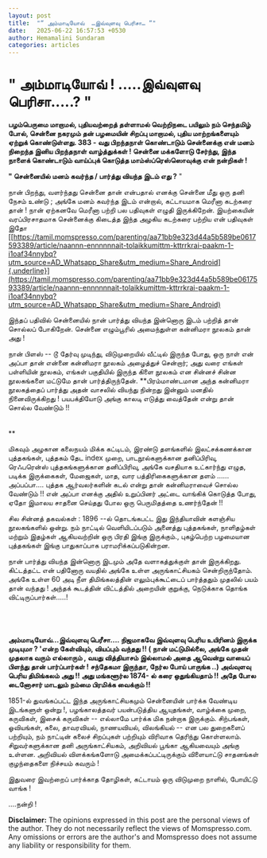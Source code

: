 ```yaml
---
layout: post
title:  "“ அம்மாடியோவ்  …இவ்வுளவு பெரிசா… “"
date:   2025-06-22 16:57:53 +0530
author: Hemamalini Sundaram
categories: articles
---
```


#  " அம்மாடியோவ் ! .....இவ்வுளவு பெரிசா.....? " 

**பழம்பெருமை மாறாமல், புதியவற்றைத் தள்ளாமல் வெற்றிநடை பயிலும் நம் செந்தமிழ் போல்,
சென்னை நகரமும் தன் பழமையின் சிறப்பு மாறாமல், புதிய மாற்றங்களையும் ஏற்றுக்
கொண்டுள்ளது. 383 - வது பிறந்தநாள் கொண்டாடும் சென்னைக்கு என் மனம் நிறைந்த இனிய
பிறந்தநாள் வாழ்த்துக்கள் ! சென்னை மக்களோடு சேர்ந்து, இந்த நாளைக் கொண்டாடும் வாய்ப்புக்
கொடுத்த மாம்ஸ்ப்ரெஸ்ஸொவுக்கு என் நன்றிகள் !**

**" சென்னையில் மனம் கவர்ந்த / பார்த்து வியந்த இடம் எது ?** "

நான் பிறந்து, வளர்ந்தது சென்னை தான் என்பதால் எனக்கு சென்னை மீது ஒரு தனி நேசம் உண்டு ;
அங்கே மனம் கவர்ந்த இடம் என்றால், கட்டாயமாக மெரீனா கடற்கரை தான் ! நான் ஏற்கனவே மெரீனா
பற்றி பல பதிவுகள் எழுதி இருக்கிறேன். இயற்கையின் வரப்பிரசாதமாக சென்னைக்கு கிடைத்த
இந்த அழகிய கடற்கரை பற்றிய என் பதிவுகள் இதோ
[[https://tamil.momspresso.com/parenting/aa71bb9e323d44a5b589be0617593389/article/naannn-ennnnnnait-tolaikkumittm-kttrrkrai-paakm-1-i1oaf34nnybq?utm_source=AD_Whatsapp_Share&utm_medium=Share_Android]{.underline}](https://tamil.momspresso.com/parenting/aa71bb9e323d44a5b589be0617593389/article/naannn-ennnnnnait-tolaikkumittm-kttrrkrai-paakm-1-i1oaf34nnybq?utm_source=AD_Whatsapp_Share&utm_medium=Share_Android)

இந்தப் பதிவில் சென்னையில் நான் பார்த்து வியந்த இன்னொரு இடம் பற்றித் தான் சொல்லப்
போகிறேன். சென்னை எழும்பூரில் அமைந்துள்ள கன்னிமரா நூலகம் தான் அது !

நான் பிளஸ் -- டூ தேர்வு முடிந்து, விடுமுறையில் வீட்டில் இருந்த போது, ஒரு நாள் என்
அப்பா தான் என்னை கன்னிமரா நூலகம் அழைத்துச் சென்றார்; அது வரை எங்கள் பள்ளியின் நூலகம்,
எங்கள் பகுதியில் இருந்த கிளை நூலகம் என சின்னச் சின்ன நூலகங்களை மட்டுமே தான்
பார்த்திருந்தேன். **பிரம்மாண்டமான அந்த கன்னிமரா நூலகத்தைப் பார்த்து அதன் வாசலில்
வியந்து நின்றது இன்னும் மனதில் நினைவிருக்கிறது ! பயபக்தியோடு அங்கு காலடி எடுத்து
வைத்தேன் என்று தான் சொல்ல வேண்டும் !!\
\
\
**

மிகவும் அழகான கலைநயம் மிக்க கட்டிடம், இரண்டு தளங்களில் இலட்சக்கணக்கான புத்தகங்கள்,
புத்தகம் தேட index முறை, பாடநூல்களுக்கான தனிப்பிரிவு, ரெஃபரென்ஸ் புத்தகங்களுக்கான
தனிப்பிரிவு, அங்கே வசதியாக உட்கார்ந்து எழுத, படிக்க இருக்கைகள், மேஜைகள், மாத, வார
பத்திரிகைகளுக்கான தளம் ...... அப்பப்பா\.... புத்தக ஆர்வலர்களின் கடல் என்று தான்
கன்னிமராவைச் சொல்ல வேண்டும் !! என் அப்பா எனக்கு அதில் உறுப்பினர் அட்டை வாங்கிக் கொடுத்த
போது, ஏதோ இமாலய சாதனை செய்தது போல ஒரு பெருமிதத்தை உணர்ந்தேன் !!

சில சின்னத் தகவல்கள் : 1896 --ல் தொடங்கபட்ட இது இந்தியாவின் களஞ்சிய நூலகங்களில்
ஒன்று. நம் நாட்டில் வெளியிடப்படும் அனைத்து புத்தகங்கள், நாளிதழ்கள் மற்றும் இதழ்கள்
ஆகியவற்றின் ஒரு பிரதி இங்கு இருக்கும்., புகழ்பெற்ற பழமையான புத்தகங்கள் இங்கு
பாதுகாப்பாக பராமரிக்கப்படுகின்றன.

நான் பார்த்து வியந்த இன்னொரு இடமும் அதே வளாகத்துக்குள் தான் இருக்கிறது. கிட்டத்தட்ட என்
பதினோரு வயதில் அங்கே உள்ள அருங்காட்சியகம் சென்றிருந்தோம். அங்கே உள்ள 60 அடி நீள
திமிங்கலத்தின் எலும்புக்கூட்டைப் பார்த்ததும் முதலில் பயம் தான் வந்தது ! அந்தக் கூடத்தின்
விட்டத்தில் அறையின் குறுக்கு, நெடுக்காக தொங்க விட்டிருப்பார்கள்\.....!\
\
\
\
\
**அம்மாடியோவ்...இவ்வுளவு பெரீசா.... நிஜமாகவே இவ்வுளவு பெரிய உயிரினம் இருக்க
முடியுமா ? 'என்ற கேள்வியும், வியப்பும் வந்தது !! ( நான் மட்டுமில்லை, அங்கே முதன்
முதலாக வரும் எல்லாரும் , வயது வித்தியாசம் இல்லாமல் அதை ஆவென்று வாயைப் பிளந்து தான்
பார்ப்பார்கள் ! சந்தேகமா இருந்தா, நேர்ல போய் பாருங்க ..) அவ்வுளவு பெரிய திமிங்கலம்
அது !! அது மங்களூர்ல 1874- ல் கரை ஒதுங்கியதாம் !! அதே போல டைனோசார் மாடலும் நம்மை
பிரமிக்க வைக்கும் !!**

1851-ல் துவங்கப்பட்ட இந்த அருங்காட்சியகமும் சென்னையின் பார்க்க வேண்டிய இடங்களுள் ஒன்று
!, பழங்காலத்தவர் பயன்படுத்திய ஆயுதங்கள், வாழ்க்கை முறை, கருவிகள், இசைக் கருவிகள் --
எல்லாமே பார்க்க மிக நன்றாக இருக்கும். சிற்பங்கள், ஓவியங்கள், கலை, தாவரவியல்,
நாணயவியல், விலங்கியல் -- என பல துறைகளைப் பற்றியும், நம் நாட்டின் கலைச் சிறப்புகள்
பற்றியும் விரிவாக தெரிந்து கொள்ளலாம். சிறுவர்களுக்கான தனி அருங்காட்சியகம், அறிவியல்
பூங்கா ஆகியவையும் அங்கு உள்ளன. அறிவியல் விளக்கங்களோடு அமைக்கப்பட்டிருக்கும்
விளையாட்டு சாதனங்கள் குழந்தைகளை நிச்சயம் கவரும் !

இதுவரை இவற்றைப் பார்க்காத தோழிகள், கட்டாயம் ஒரு விடுமுறை நாளில், போயிட்டு வாங்க !

....நன்றி !

**Disclaimer:** The opinions expressed in this post are the personal
views of the author. They do not necessarily reflect the views of
Momspresso.com. Any omissions or errors are the author\'s and Momspresso
does not assume any liability or responsibility for them.
